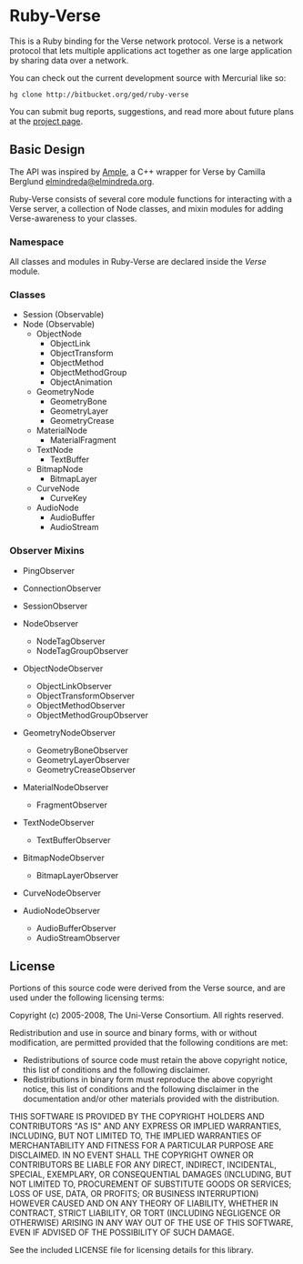 # Ruby-Verse

This is a Ruby binding for the Verse network protocol. Verse is a network 
protocol that lets multiple applications act together as one large application by 
sharing data over a network. 

You can check out the current development source with Mercurial like so:

    hg clone http://bitbucket.org/ged/ruby-verse

You can submit bug reports, suggestions, and read more about future plans at the
[project page](http://bitbucket.org/ged/ruby-verse).

## Basic Design

The API was inspired by [Ample](http://www.elmindreda.org/verse/ample/), a C++ wrapper for Verse by
Camilla Berglund <elmindreda@elmindreda.org>.

Ruby-Verse consists of several core module functions for interacting with a Verse server, a
collection of Node classes, and mixin modules for adding Verse-awareness to your classes.

### Namespace

All classes and modules in Ruby-Verse are declared inside the _Verse_ module.

### Classes

* Session (Observable)
* Node (Observable)
	- ObjectNode
		* ObjectLink
		* ObjectTransform
		* ObjectMethod
		* ObjectMethodGroup
		* ObjectAnimation
	- GeometryNode
		* GeometryBone
		* GeometryLayer
		* GeometryCrease
	- MaterialNode
		* MaterialFragment
	- TextNode
		* TextBuffer
	- BitmapNode
		* BitmapLayer
	- CurveNode
	  * CurveKey
	- AudioNode
	  * AudioBuffer
	  * AudioStream


### Observer Mixins

* PingObserver
* ConnectionObserver
* SessionObserver

* NodeObserver
	- NodeTagObserver
	- NodeTagGroupObserver
* ObjectNodeObserver
	- ObjectLinkObserver
	- ObjectTransformObserver
	- ObjectMethodObserver
	- ObjectMethodGroupObserver
* GeometryNodeObserver
	- GeometryBoneObserver
	- GeometryLayerObserver
	- GeometryCreaseObserver
* MaterialNodeObserver
	- FragmentObserver
* TextNodeObserver
	- TextBufferObserver
* BitmapNodeObserver
	- BitmapLayerObserver
* CurveNodeObserver
* AudioNodeObserver
  - AudioBufferObserver
  - AudioStreamObserver

## License

Portions of this source code were derived from the Verse source, and are used under the 
following licensing terms:

  Copyright (c) 2005-2008, The Uni-Verse Consortium.
  All rights reserved.
  
  Redistribution and use in source and binary forms, with or without
  modification, are permitted provided that the following conditions are
  met:
  
   * Redistributions of source code must retain the above copyright
     notice, this list of conditions and the following disclaimer.
   * Redistributions in binary form must reproduce the above copyright
     notice, this list of conditions and the following disclaimer in the
     documentation and/or other materials provided with the distribution.
  
  THIS SOFTWARE IS PROVIDED BY THE COPYRIGHT HOLDERS AND CONTRIBUTORS "AS
  IS" AND ANY EXPRESS OR IMPLIED WARRANTIES, INCLUDING, BUT NOT LIMITED
  TO, THE IMPLIED WARRANTIES OF MERCHANTABILITY AND FITNESS FOR A
  PARTICULAR PURPOSE ARE DISCLAIMED. IN NO EVENT SHALL THE COPYRIGHT OWNER
  OR CONTRIBUTORS BE LIABLE FOR ANY DIRECT, INDIRECT, INCIDENTAL, SPECIAL,
  EXEMPLARY, OR CONSEQUENTIAL DAMAGES (INCLUDING, BUT NOT LIMITED TO,
  PROCUREMENT OF SUBSTITUTE GOODS OR SERVICES; LOSS OF USE, DATA, OR
  PROFITS; OR BUSINESS INTERRUPTION) HOWEVER CAUSED AND ON ANY THEORY OF
  LIABILITY, WHETHER IN CONTRACT, STRICT LIABILITY, OR TORT (INCLUDING
  NEGLIGENCE OR OTHERWISE) ARISING IN ANY WAY OUT OF THE USE OF THIS
  SOFTWARE, EVEN IF ADVISED OF THE POSSIBILITY OF SUCH DAMAGE.
  

See the included LICENSE file for licensing details for this library.

